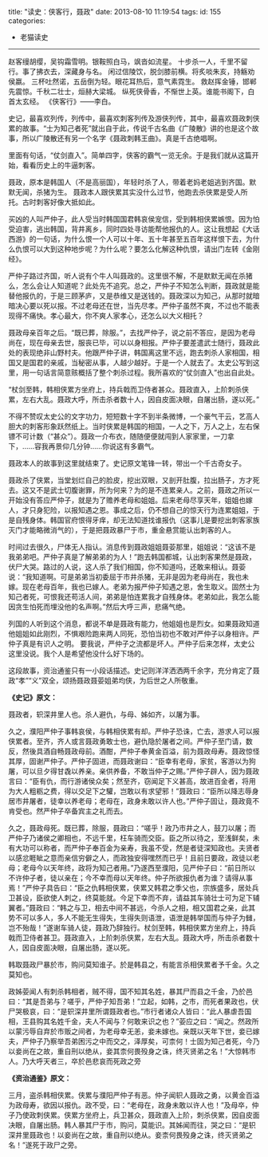 title: "读史：侠客行，聂政"
date: 2013-08-10 11:19:54
tags:
id: 155
categories:
  - 老猫读史
---

赵客缦胡缨，吴钩霜雪明。银鞍照白马，飒沓如流星。
十步杀一人，千里不留行。事了拂衣去，深藏身与名。
闲过信陵饮，脱剑膝前横。将炙啖朱亥，持觞劝侯嬴。
三杯吐然诺，五岳倒为轻。眼花耳热后，意气素霓生。
救赵挥金锤，邯郸先震惊。千秋二壮士，烜赫大梁城。
纵死侠骨香，不惭世上英。谁能书阁下，白首太玄经。
《侠客行》——李白。

史记，最喜欢列传，列传中，最喜欢刺客列传及游侠列传，其中，最喜欢聂政刺侠累的故事。“士为知己者死”就出自于此，传说千古名曲《广陵散》讲的也是这个故事，所以广陵散还有另一个名字《聂政刺韩王曲》。真是千古绝唱啊。

里面有句话，“仗剑直入”。简单四字，侠客的霸气一览无余。于是我们就从这篇开始，看看历史上的牛逼刺客。

聂政，原本是韩国人（不是高丽国），年轻时杀了人，带着老妈老姐逃到齐国。默默无闻，杀猪为生。
聂政本人跟侠累其实没什么过节，他跑去杀侠累是受人所托。古时刺客好像大抵如此。

买凶的人叫严仲子，此人受当时韩国国君韩哀侯宠信，受到韩相侠累嫉恨。因为怕受迫害，逃出韩国，背井离乡，同时四处寻访能帮他报仇的人。这让我想起《大话西游》的一句话，为什么恨一个人可以十年、五十年甚至五百年这样恨下去，为什么仇恨可以大到这种地步呢？为什么呢？要怎么化解这种仇恨，请出门左转《金刚经》。

严仲子路过齐国，听人说有个牛人叫聂政的。这里很不解，不是默默无闻在杀猪么，怎么会让人知道呢？此处先不追究。总之，严仲子不知怎么判断，聂政就是能替他报仇的，于是三顾茅庐，又是恭维又是送钱的。聂政深以为知己，从那时就暗暗决心要以死以报。不过老母还在世，当先尽孝。严仲子虽然不爽，不过也不能表现得不痛快。孝心最大，你不爽人家孝心，还怎么以大义相托？

聂政母亲百年之后。“既已葬，除服。”，去找严仲子，说之前不答应，是因为老母尚在，现在母亲去世，服丧已毕，可以以身相报。严仲子要差遣武士随行，聂政此处的表现绝非山野村夫。他跟严仲子讲，韩国离这里不远，跑去刺杀人家相国，相国又是国君的亲戚，当秘密从事，人越少越好。于是一个人就去了。太史公写到这里，用一句话言简意赅概括了整个刺杀过程。我所喜欢的“仗剑直入”也出自此处。<!--more-->

“杖剑至韩，韩相侠累方坐府上，持兵戟而卫侍者甚众。聂政直入，上阶刺杀侠累，左右大乱。聂政大呼，所击杀者数十人，因自皮面决眼，自屠出肠，遂以死。”

不得不赞叹太史公的文字功力，短短数十字不到半条微博，一个豪气干云，艺高人胆大的刺客形象跃然纸上。当时侠累是韩国的相国，一人之下，万人之上，左右保镖不可计数（“甚众”）。聂政一介布衣，随随便便就闯到人家家里，一刀拿下，……容我再景仰几分钟……你说这有多霸气。

聂政本人的故事到这里就结束了。史记原文笔锋一转，带出一个千古奇女子。

聂政杀了侠累，当堂划烂自己的脸皮，挖出双眼，又剖开肚腹，拉出肠子，方才死去。这又不是武士切腹谢罪，所为何来？为的是不连累亲人。之前，聂政之所以一开始没有答应严仲子，就是为了赡养老母和姐姐。后来老母尽享天年，姐姐也嫁人，才只身犯险，以报知遇之恩。事成之后，仍不想自己的惊天行为连累姐姐，于是自残身体。韩国官府恨得牙痒，却无法知道找谁报仇（这事儿是要挖出刺客家族灭门才能略微消气的），于是把聂政暴尸于市，重金悬赏能认出刺客的人。

时间过去很久，尸体无人指认。消息传到聂政姐姐聂荌那里，姐姐说：“这该不是我弟弟吧。严仲子真是了解弟弟的为人！”跑去韩国都城，认出刺客果然是聂政，伏尸大哭。路过的人说，这人杀了我们相国，你不知道吗，还敢来相认。聂荌说：“我知道啊。可是弟弟当初委屈于市井杀猪，无非是因为老母尚在，我也未嫁。现在老母百年，我也已嫁人。老弟为报严仲子知遇之恩，舍生取义。固然士为知己者死，可恨我还苟活人间，弟弟是怕连累我才自残身体。老弟如此，我怎么能因贪生怕死而埋没他的名声啊。”然后大呼三声，悲痛气绝。

列国的人听到这个消息，都说不单是聂政有能力，他姐姐也是烈女。如果聂政知道他姐姐如此刚烈，不惧艰险跑来两人同死，恐怕当初也不敢对严仲子以身相许。严仲子真是有识人之明。
要我说，严仲子之流都是坏人。严仲子后来怎样，太史公这里没说。我个人是希望他没什么好下场的。

这段故事，资治通鉴只有一小段话描述。史记则洋洋洒洒两千余字，充分肯定了聂政“孝”“义”双全，颂扬聂政聂荌姐弟均侠，为后世之人所敬重。

**《史记》原文：**

聂政者，轵深井里人也。杀人避仇，与母、姊如齐，以屠为事。

久之，濮阳严仲子事韩哀侯，与韩相侠累有却。严仲子恐诛，亡去，游求人可以报侠累者。至齐，齐人或言聂政勇敢士也，避仇隐於屠者之间。严仲子至门请，数反，然後具酒自畅聂政母前。酒酣，严仲子奉黄金百溢，前为聂政母寿。聂政惊怪其厚，固谢严仲子。严仲子固进，而聂政谢曰：“臣幸有老母，家贫，客游以为狗屠，可以旦夕得甘毳以养亲。亲供养备，不敢当仲子之赐。”严仲子辟人，因为聂政言曰：“臣有仇，而行游诸侯众矣；然至齐，窃闻足下义甚高，故进百金者，将用为大人粗粝之费，得以交足下之驩，岂敢以有求望邪！”聂政曰：“臣所以降志辱身居市井屠者，徒幸以养老母；老母在，政身未敢以许人也。”严仲子固让，聂政竟不肯受也。然严仲子卒备宾主之礼而去。

久之，聂政母死。既已葬，除服，聂政曰：“嗟乎！政乃市井之人，鼓刀以屠；而严仲子乃诸侯之卿相也，不远千里，枉车骑而交臣。臣之所以待之，至浅鲜矣，未有大功可以称者，而严仲子奉百金为亲寿，我虽不受，然是者徒深知政也。夫贤者以感忿睚眦之意而亲信穷僻之人，而政独安得嘿然而已乎！且前日要政，政徒以老母；老母今以天年终，政将为知己者用。”乃遂西至濮阳，见严仲子曰：“前日所以不许仲子者，徒以亲在；今不幸而母以天年终。仲子所欲报仇者为谁？请得从事焉！”严仲子具告曰：“臣之仇韩相侠累，侠累又韩君之季父也，宗族盛多，居处兵卫甚设，臣欲使人刺之，终莫能就。今足下幸而不弃，请益其车骑壮士可为足下辅翼者。”聂政曰：“韩之与卫，相去中间不甚远，今杀人之相，相又国君之亲，此其势不可以多人，多人不能无生得失，生得失则语泄，语泄是韩举国而与仲子为雠，岂不殆哉！”遂谢车骑人徒，聂政乃辞独行。杖剑至韩，韩相侠累方坐府上，持兵戟而卫侍者甚卫。聂政直入，上阶刺杀侠累，左右大乱。聂政大呼，所击杀者数十人，因自皮面决眼，自屠出肠，遂以死。

韩取聂政尸暴於市，购问莫知谁子。於是韩县之，有能言杀相侠累者予千金。久之莫知也。

政姊荌闻人有刺杀韩相者，贼不得，国不知其名姓，暴其尸而县之千金，乃於邑曰：“其是吾弟与？嗟乎，严仲子知吾弟！”立起，如韩，之市，而死者果政也，伏尸哭极哀，曰：“是轵深井里所谓聂政者也。”市行者诸众人皆曰：“此人暴虐吾国相，王县购其名姓千金，夫人不闻与？何敢来识之也？”荌应之曰：“闻之。然政所以蒙污辱自弃於市贩之间者，为老母幸无恙，妾未嫁也。亲既以天年下世，妾已嫁夫，严仲子乃察举吾弟困污之中而交之，泽厚矣，可柰何！士固为知己者死，今乃以妾尚在之故，重自刑以绝从，妾其柰何畏殁身之诛，终灭贤弟之名！”大惊韩市人。乃大呼天者三，卒於邑悲哀而死政之旁

**《资治通鉴》原文：**

三月，盗杀韩相侠累。侠累与濮阳严仲子有恶。仲子闻轵人聂政之勇，以黄金百溢为政母寿，欲因以报仇。政不受，曰：“老母在，政身未敢以许人也！”及母卒，仲子乃使政刺侠累。侠累方坐府上，兵卫甚众，聂政直入上阶，刺杀侠累，因自皮面决眼，自屠出肠。韩人暴其尸于市，购问，莫能识。其姊闻而往，哭之曰：“是轵深井里聂政也！以妾尚在之故，重自刑以绝从。妾柰何畏殁身之诛，终灭贤弟之名！”遂死于政尸之旁。
